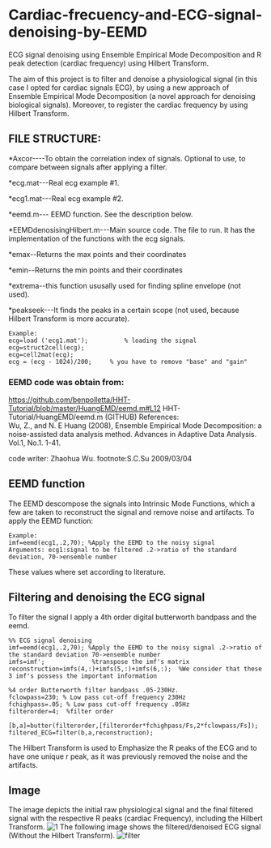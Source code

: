 # Cardiac-frecuency-and-ECG-signal-denoising-by-EEMD
ECG signal denoising using Ensemble Empirical Mode Decomposition and R peak detection (cardiac frequency) using Hilbert Transform.

The aim of this project is to filter and denoise a physiological signal (in this case I opted for cardiac signals ECG), by using a new approach of Ensemble Empirical Mode Decomposition (a novel approach for denoising biological signals). Moreover, to register the cardiac frequency by using Hilbert Transform.


## FILE STRUCTURE:

*Axcor----To obtain the correlation index of signals. Optional to use, to compare between signals after applying a filter.

*ecg.mat---Real ecg example #1.

*ecg1.mat---Real ecg example #2.

*eemd.m--- EEMD function. See the description below.

*EEMDdenosisingHilbert.m---Main source code. The file to run. It has the implementation of the functions with the ecg signals.

*emax--Returns the  max points and their coordinates

*emin--Returns the  min points and their coordinates

*extrema--this function ususally used for finding spline envelope (not used).

*peakseek---It finds the peaks in a certain scope (not used, because Hilbert Transform is more accurate).

```
Example:
ecg=load ('ecg1.mat');          % loading the signal 
ecg=struct2cell(ecg);
ecg=cell2mat(ecg);
ecg = (ecg - 1024)/200;     % you have to remove "base" and "gain"
```

### EEMD code was obtain from:

https://github.com/benpolletta/HHT-Tutorial/blob/master/HuangEMD/eemd.m#L12
HHT-Tutorial/HuangEMD/eemd.m  (GITHUB)
 References:   
  Wu, Z., and N. E Huang (2008), 
  Ensemble Empirical Mode Decomposition: a noise-assisted data analysis method. 
  Advances in Adaptive Data Analysis. Vol.1, No.1. 1-41.  

 code writer: Zhaohua Wu. 
 footnote:S.C.Su 2009/03/04

## EEMD function

The EEMD descompose the signals into Intrinsic Mode Functions, which a few are taken to reconstruct the signal and remove noise and artifacts.
To apply the EEMD function:
```
Example:
imf=eemd(ecg1,.2,70); %Apply the EEMD to the noisy signal 
Arguments: ecg1:signal to be filtered .2->ratio of the standard deviation, 70->ensemble number
```
These values where set according to literature.

## Filtering and denoising the ECG signal
To filter the signal I apply a 4th order digital butterworth bandpass and the eemd.
```
%% ECG signal denoising
imf=eemd(ecg1,.2,70); %Apply the EEMD to the noisy signal .2->ratio of the standard deviation 70->ensemble number
imfs=imf';             %transpose the imf's matrix
reconstruction=imfs(4,:)+imfs(5,:)+imfs(6,:);  %We consider that these 3 imf's possess the important information

%4 order Butterworth filter bandpass .05-230Hz. 
fclowpass=230; % Low pass cut-off frequency 230Hz
fchighpass=.05; % Low pass cut-off frequency .05Hz
filterorder=4;  %filter order

[b,a]=butter(filterorder,[filterorder*fchighpass/Fs,2*fclowpass/Fs]);
filtered_ECG=filter(b,a,reconstruction);
```
The Hilbert Transform is used to Emphasize the R peaks of the ECG and to have one unique r peak, as it was 
previously removed the noise and the artifacts.
## Image
The image depicts the initial raw physiological signal and the final filtered signal with the respective R peaks (cardiac Frequency), including the Hilbert Transform.
![1](https://user-images.githubusercontent.com/39096829/41690596-e78f25bc-74bb-11e8-8c8f-d1ddb0ae33d8.PNG) 
The following image shows the filtered/denoised ECG signal (Without the Hilbert Transform).
![filter](https://user-images.githubusercontent.com/39096829/41690753-a20da238-74bc-11e8-88e3-b2bbf23feed5.PNG)
